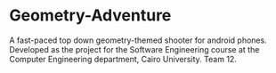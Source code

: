 # Geometry-Adventure
A fast-paced top down geometry-themed shooter for android phones. Developed as the project for the Software Engineering course at the Computer Engineering department, Cairo University. Team 12.
